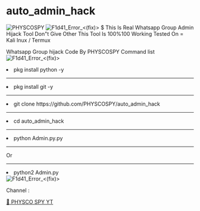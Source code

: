 # auto_admin_hack
<img src="https://github.com/PHYSCOSPY/hijack-whatsapp-/blob/Hack/20220612_002217.jpg" alt="PHYSCOSPY">
<img src="https://camo.githubusercontent.com/71b837571c48af3aa60a73dbc9d5936aa359d78efbfa8a6743cbbbc16b80ef4d/68747470733a2f2f63646e2e646973636f72646170702e636f6d2f6174746163686d656e74732f3830353930323039333930363630383138362f3830353931333937323533353539303932322f74656e6f722e676966" alt="F1d41_Error_<(fix)>">
$ This Is Real Whatsapp Group Admin Hijack Tool Don"t Give Other This Tool Is 100%100 Working Tested On = Kali Inux / Termux

  Whatsapp Group hijack
Code By PHYSCOSPY 
Command list
<img src="https://camo.githubusercontent.com/71b837571c48af3aa60a73dbc9d5936aa359d78efbfa8a6743cbbbc16b80ef4d/68747470733a2f2f63646e2e646973636f72646170702e636f6d2f6174746163686d656e74732f3830353930323039333930363630383138362f3830353931333937323533353539303932322f74656e6f722e676966" alt="F1d41_Error_<(fix)>">

<li>pkg install python -y</li> <!-- F1d41 -->
<hr>

<li>pkg install git -y</li> <!-- F1d41 -->
<hr>

<li>git clone https://github.com/PHYSCOSPY/auto_admin_hack </li> <!-- F1d41 -->
<hr>

<li>cd auto_admin_hack</li> <!-- F1d41 -->
<hr>

<li>python Admin.py.py</li> <!-- F1d41 -->
<hr>
Or
<hr>
<li>python2 Admin.py</li> <!-- F1d41 -->
<img src="https://camo.githubusercontent.com/71b837571c48af3aa60a73dbc9d5936aa359d78efbfa8a6743cbbbc16b80ef4d/68747470733a2f2f63646e2e646973636f72646170702e636f6d2f6174746163686d656e74732f3830353930323039333930363630383138362f3830353931333937323533353539303932322f74656e6f722e676966" alt="F1d41_Error_<(fix)>">

Channel :

<a href="https://youtube.com/channel/UCKZ96oQF2l_2csD4rDtwY-g">🚫 PHYSCO SPY YT</a>

